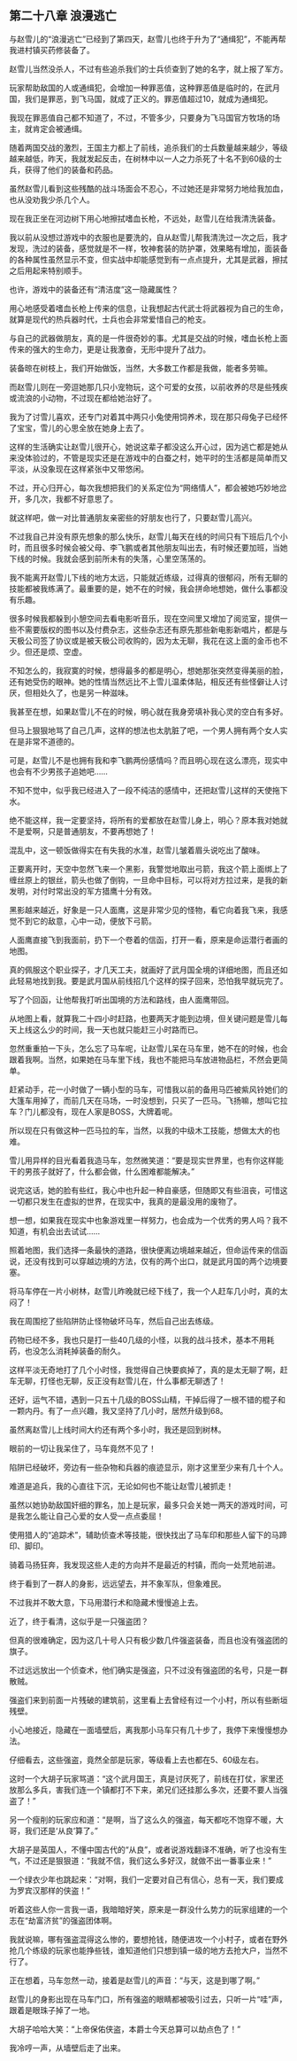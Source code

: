 ## 第二十八章 浪漫逃亡

与赵雪儿的“浪漫逃亡”已经到了第四天，赵雪儿也终于升为了“通缉犯”，不能再帮我进村镇买药修装备了。

赵雪儿当然没杀人，不过有些追杀我们的士兵侦查到了她的名字，就上报了军方。

玩家帮助敌国的人或通缉犯，会增加一种罪恶值，这种罪恶值是临时的，在武月国，我们是罪恶，到飞马国，就成了正义的。罪恶值超过10，就成为通缉犯。

我现在罪恶值自己都不知道了，不过，不管多少，只要身为飞马国官方牧场的场主，就肯定会被通缉。

随着两国交战的激烈，王国主力都上了前线，追杀我们的士兵数量越来越少，等级越来越低，昨天，我就发起反击，在树林中以一人之力杀死了十名不到60级的士兵，获得了他们的装备和药品。

虽然赵雪儿看到这些残酷的战斗场面会不忍心，不过她还是非常努力地给我加血，也从没劝我少杀几个人。

现在我正坐在河边树下用心地擦拭嗜血长枪，不远处，赵雪儿在给我清洗装备。

我以前从没想过游戏中的衣服也是要洗的，自从赵雪儿帮我清洗过一次之后，我才发现，洗过的装备，感觉就是不一样，牧神套装的防护罩，效果略有增加，面装备的各种属性虽然显示不变，但实战中却能感觉到有一点点提升，尤其是武器，擦拭之后用起来特别顺手。

也许，游戏中的装备还有“清洁度”这一隐藏属性？

用心地感受着嗜血长枪上传来的信息，让我想起古代武士将武器视为自己的生命，就算是现代的热兵器时代，士兵也会非常爱惜自己的枪支。

与自己的武器做朋友，真的是一件很奇妙的事。尤其是交战的时候，嗜血长枪上面传来的强大的生命力，更是让我激奋，无形中提升了战力。

装备晾在树枝上，我们开始做饭，当然，大多数工作都是我做，能者多劳嘛。

而赵雪儿则在一旁逗她那几只小宠物玩，这个可爱的女孩，以前收养的尽是些残疾或流浪的小动物，不过现在都给她治好了。

我为了讨雪儿喜欢，还专门对着其中两只小兔使用饲养术，现在那只母兔子已经怀了宝宝，雪儿的心思全放在她身上去了。

这样的生活确实让赵雪儿很开心，她说这辈子都没这么开心过，因为逃亡都是她从来没体验过的，不管是现实还是在游戏中的白蚕之村，她平时的生活都是简单而又平淡，从没象现在这样紧张中又带悠闲。

不过，开心归开心，每次我想把我们的关系定位为“网络情人”，都会被她巧妙地岔开，多几次，我都不好意思了。

就这样吧，做一对比普通朋友亲密些的好朋友也行了，只要赵雪儿高兴。

不过我自己并没有原先想象的那么快乐，赵雪儿每天在线的时间只有下班后几个小时，而且很多时候会被父母、李飞鹏或者其他朋友叫出去，有时候还要加班，当她下线的时候。我就会感到前所未有的失落，心里空荡荡的。

我不能离开赵雪儿下线的地方太远，只能就近练级，过得真的很郁闷，所有无聊的技能都被我练满了。最重要的是，她不在的时候，我会拼命地想她，做什么事都没有乐趣。

很多时候我都躲到小憩空间去看电影听音乐，现在空间里又增加了阅览室，提供一些不需要版权的图书以及付费杂志，这些杂志还有原先那些新电影新唱片，都是与天极公司签了协议或是被天极公司收购的，因为太无聊，我花在这上面的金币也不少。但还是烦、空虚。

不知怎么的，我寂寞的时候，想得最多的都是明心，想她那张突然变得美丽的脸，还有她受伤的眼神。她的性情当然远比不上雪儿温柔体贴，相反还有些怪僻让人讨厌，但相处久了，也是另一种滋味。

我甚至在想，如果赵雪儿不在的时候，明心就在我身旁填补我心灵的空白有多好。

但马上狠狠地骂了自己几声，这样的想法也太肮脏了吧，一个男人拥有两个女人实在是非常不道德的。

可是，赵雪儿不是也拥有我和李飞鹏两份感情吗？而且明心现在这么漂亮，现实中也会有不少男孩子追她吧……

不知不觉中，似乎我已经进入了一段不纯洁的感情中，还把赵雪儿这样的天使拖下水。

绝不能这样，我一定要坚持，将所有的爱都放在赵雪儿身上，明心？原本我对她就不是爱啊，只是普通朋友，不要再想她了！

混乱中，这一顿饭做得实在有失我的水准，赵雪儿皱着眉头说吃出了酸味。

正要离开时，天空中忽然飞来一个黑影，我警觉地取出弓箭，我这个箭上面绑上了缠丝原上的银丝，箭头也做了倒钩，一旦命中目标，可以将对方拉过来，是我的新发明，对付时常出没的军方猎鹰十分有效。

黑影越来越近，好象是一只人面鹰，这是非常少见的怪物，看它向着我飞来，我感觉不到它的敌意，心中一动，便放下弓箭。

人面鹰直接飞到我面前，扔下一个卷着的信函，打开一看，原来是命运潜行者画的地图。

真的佩服这个职业探子，才几天工夫，就画好了武月国全境的详细地图，而且还如此轻易地找到我。要是武月国从前线招几个这样的探子回来，恐怕我早就玩完了。

写了个回函，让他帮我打听出国境的方法和路线，由人面鹰带回。

从地图上看，就算我二十四小时赶路，也要两天才能到边境，但关键问题是雪儿每天上线这么少的时间，我一天也就只能赶三小时路而已。

忽然重重拍一下头，怎么忘了马车呢，让赵雪儿呆在马车里，她不在的时候，也会跟着我啊。当然，如果她在马车里下线，我也不能把马车放进物品栏，不然会更简单。

赶紧动手，花一小时做了一辆小型的马车，可惜我以前的备用马匹被紫风铃她们的大篷车用掉了，而前几天在马场，一时没想到，只买了一匹马。飞扬嘛，想叫它拉车？门儿都没有，现在人家是BOSS，大牌着呢。

所以现在只有做这种一匹马拉的车，当然，以我的中级木工技能，想做太大的也难。

雪儿用异样的目光看着我造马车，忽然微笑道：“要是现实世界里，也有你这样能干的男孩子就好了，什么都会做，什么困难都能解决。”

说完这话，她的脸有些红，我心中也升起一种自豪感，但随即又有些沮丧，可惜这一切都只发生在虚拟的世界，在现实中，我真的是最没用的废物了。

想一想，如果我在现实中也象游戏里一样努力，也会成为一个优秀的男人吗？我不知道，有机会出去试试……

照着地图，我们选择一条最快的道路，很快便离边境越来越近，但命运传来的信函说，还没有找到可以穿越边境的方法，仅有的两个出口，就是武月国的两个边境要塞。

将马车停在一片小树林，赵雪儿昨晚就已经下线了，我一个人赶车几小时，真的太闷了！

我在周围挖了些陷阱防止怪物破坏马车，然后自己出去练级。

药物已经不多，我也只是打一些40几级的小怪，以我的战斗技术，基本不用耗药，也没怎么消耗掉装备的耐久。

这样平淡无奇地打了几个小时怪，我觉得自己快要疯掉了，真的是太无聊了啊，赶车无聊，打怪也无聊，反正没有赵雪儿在，什么事都无聊透了！

还好，运气不错，遇到一只五十几级的BOSS山精，干掉后得了一根不错的棍子和一颗内丹。有了一点兴趣，我又坚持了几小时，居然升级到68。

虽然离赵雪儿上线时间大约还有两个多小时，我还是回到树林。

眼前的一切让我呆住了，马车竟然不见了！

陷阱已经破坏，旁边有一些杂物和兵器的痕迹显示，刚才这里至少来有几十个人。

难道是追兵，我的心直往下沉，无论如何也不能让赵雪儿被抓走！

虽然以她协助敌国奸细的罪名，加上是玩家，最多只会关她一两天的游戏时间，可是我怎么能让自己心爱的女人受一点点委屈！

使用猎人的“追踪术”，辅助侦查术等技能，很快找出了马车印和那些人留下的马蹄印、脚印。

骑着马扬狂奔，我发现这些人走的方向并不是最近的村镇，而向一处荒地前进。

终于看到了一群人的身影，远远望去，并不象军队，但象难民。

不过我并不敢大意，下马用潜行术和隐藏术慢慢追上去。

近了，终于看清，这似乎是一只强盗团？

但真的很难确定，因为这几十号人只有极少数几件强盗装备，而且也没有强盗团的旗子。

不过远远放出一个侦查术，他们确实是强盗，只不过没有强盗团的名号，只是一群散贼。

强盗们来到前面一片残破的建筑前，这里看上去曾经有过一个小村，所以有些断垣残壁。

小心地接近，隐藏在一面墙壁后，离我那小马车只有几十步了，我停下来慢慢想办法。

仔细看去，这些强盗，竟然全部是玩家，等级看上去也都在5、60级左右。

这时一个大胡子玩家骂道：“这个武月国王，真是讨厌死了，前线在打仗，家里还放那么多兵，害我们连一个镇都打不下来，弟兄们还挂那么多次，还要不要人当强盗了！”

另一个瘦削的玩家应和道：“是啊，当了这么久的强盗，每天都吃不饱穿不暖，大哥，我们还是‘从良’算了。”

大胡子是英国人，不懂中国古代的“从良”，或者说游戏翻译不准确，听了也没有生气，不过还是狠狠道：“我就不信，我们这么多好汉，就做不出一番事业来！”

一个绿衣少年也跳起来：“对啊，我们一定要对自己有信心，总有一天，我们要成为罗宾汉那样的侠盗！”

听着这些人你一言我一语，我暗暗好笑，原来是一群没什么势力的玩家组建的一个志在“劫富济贫”的强盗团体啊。

我就说嘛，哪有强盗混得这么惨的，要想抢钱，随便进攻一个小村子，或者在野外抢几个练级的玩家也能挣些钱，谁知道他们只想到镇一级的地方去抢大户，当然不行了。

正在想着，马车忽然一动，接着是赵雪儿的声音：“与天，这是到哪了啊。”

赵雪儿的身影出现在马车门口，所有强盗的眼睛都被吸引过去，只听一片“哇”声，跟着是眼珠子掉了一地。

大胡子哈哈大笑：“上帝保佑侠盗，本爵士今天总算可以劫点色了！”

我冷哼一声，从墙壁后走了出来。

